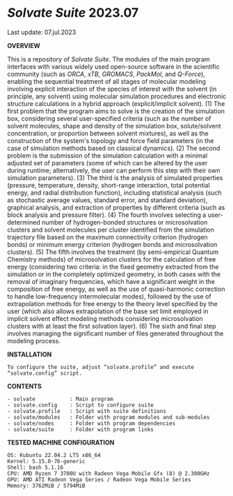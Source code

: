 # _**Solvate Suite**_ 2023.07

Last update: 07.jul.2023

**OVERVIEW**

This is a repository of _Solvate Suite_. The modules of the main program interfaces with various widely used open-source software in the scientific community (such as _ORCA_, _xTB_, _GROMACS_, _PackMol_, and _Q-Force_), enabling the sequential treatment of all stages of molecular modeling involving explicit interaction of the species of interest with the solvent (in principle, any solvent) using molecular simulation procedures and electronic structure calculations in a hybrid approach (explicit/implicit solvent). (1) The first problem that the program aims to solve is the creation of the simulation box, considering several user-specified criteria (such as the number of solvent molecules, shape and density of the simulation box, solute/solvent concentration, or proportion between solvent mixtures), as well as the construction of the system's topology and force field parameters (in the case of simulation methods based on classical dynamics). (2) The second problem is the submission of the simulation calculation with a minimal adjusted set of parameters (some of which can be altered by the user during runtime; alternatively, the user can perform this step with their own simulation parameters). (3) The third is the analysis of simulated properties (pressure, temperature, density, short-range interaction, total potential energy, and radial distribution function), including statistical analysis (such as stochastic average values, standard error, and standard deviation), graphical analysis, and extraction of properties by different criteria (such as block analysis and pressure filter). (4) The fourth involves selecting a user-determined number of hydrogen-bonded structures or microsolvation clusters and solvent molecules per cluster identified from the simulation trajectory file based on the maximum connectivity criterion (hydrogen bonds) or minimum energy criterion (hydrogen bonds and microsolvation clusters). (5) The fifth involves the treatment (by semi-empirical Quantum Chemistry methods) of microsolvation clusters for the calculation of free energy (considering two criteria: in the fixed geometry extracted from the simulation or in the completely optimized geometry, in both cases with the removal of imaginary frequencies, which have a significant weight in the composition of free energy, as well as the use of quasi-harmonic correction to handle low-frequency intermolecular modes), followed by the use of extrapolation methods for free energy to the theory level specified by the user (which also allows extrapolation of the base set limit employed in implicit solvent effect modeling methods considering microsolvation clusters with at least the first solvation layer). (6) The sixth and final step involves managing the significant number of files generated throughout the modeling process.

**INSTALLATION**

	To configure the suite, adjust “solvate.profile” and execute “solvate.config” script.

**CONTENTS**

	- solvate           : Main program
	- solvate.config    : Script to configure suite
	- solvate.profile   : Script with suite definitions
	- solvate/modules   : Folder with program modules and sub-modules
	- solvate/nodes     : Folder with program dependencies
	- solvate/suite     : Folder with program links

**TESTED MACHINE CONFIGURATION**

	OS: Kubuntu 22.04.2 LTS x86_64 
	Kernel: 5.15.0-76-generic 
	Shell: bash 5.1.16 
	CPU: AMD Ryzen 7 3700U with Radeon Vega Mobile Gfx (8) @ 2.300GHz 
	GPU: AMD ATI Radeon Vega Series / Radeon Vega Mobile Series 
	Memory: 3762MiB / 5794MiB 

